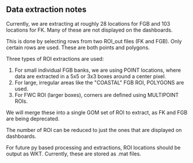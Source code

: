 ## Data extraction notes

Currently, we are extracting at roughly 28 locations for FGB and 103 locations for FK. Many of these are not displayed on the dashboards.

This is done by selecting rows from two ROI_out files (FK and FGB). Only certain rows are used. These are both points and polygons.


Three types of ROI extractions are used:
1. For small individual FGB banks, we are using POINT locations, where data are extracted in a 5x5 or 3x3 boxes around a center pixel.
2. For large, irregular areas like the "COASTAL" FGB ROI, POLYGONS are used.
3. For FWC ROI (larger boxes), corners are defined using MULTIPOINT ROIs.

We will merge these into a single GOM set of ROI to extract, as FK and FGB are being deprecated.

The number of ROI can be reduced to just the ones that are displayed on dashboards.

For future py based processing and extractions, ROI locations should be output as WKT. Currently, these are stored as .mat files.

